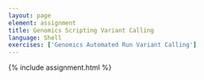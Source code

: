 ```yaml
---
layout: page
element: assignment
title: Genomics Scripting Variant Calling
language: Shell
exercises: ['Genomics Automated Run Variant Calling']
---
```


{% include assignment.html %}

